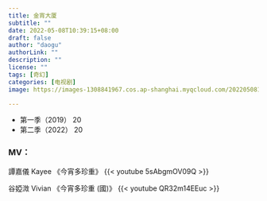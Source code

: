 ```yaml
---
title: 金宵大厦
subtitle: ""
date: 2022-05-08T10:39:15+08:00
draft: false
author: "daogu"
authorLink: ""
description: "" 
license: ""
tags: [奇幻]
categories: [电视剧]
image: https://images-1308841967.cos.ap-shanghai.myqcloud.com/202205081918866.webp

---
```


* 第一季（2019）
	20
* 第二季（2022）
	20

### MV：

譚嘉儀 Kayee 《今宵多珍重》
{{< youtube 5sAbgmOV09Q >}}

谷婭溦 Vivian  《今宵多珍重 (國)》
{{< youtube QR32m14EEuc >}}